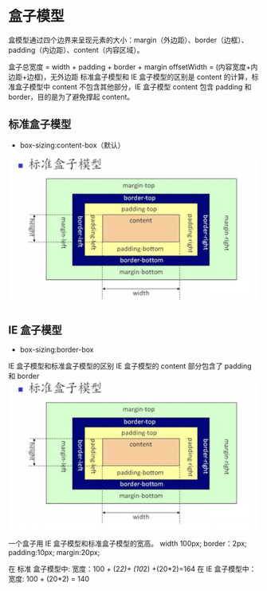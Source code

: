 # 盒子模型

盒模型通过四个边界来呈现元素的大小：margin（外边距）、border（边框）、padding（内边距）、content（内容区域）。

盒子总宽度 = width + padding + border + margin
offsetWidth = (内容宽度+内边距+边框)，无外边距
标准盒子模型和 IE 盒子模型的区别是 content 的计算，标准盒子模型中 content 不包含其他部分，IE 盒子模型 content 包含 padding 和 border，目的是为了避免撑起 content。

## 标准盒子模型

- box-sizing:content-box（默认）

![WX20201103-193946@2x.png  ](../../images/WX20201103-193946@2x.png)

## IE 盒子模型

- box-sizing:border-box

IE 盒子模型和标准盒子模型的区别
IE 盒子模型的 content 部分包含了 padding 和 border
![WX20201103-193946@2x.png  ](../../images/WX20201103-193946@2x.png)

一个盒子用 IE 盒子模型和标准盒子模型的宽高。
width 100px;
border：2px;
padding:10px;
margin:20px;

在 标准 盒子模型中: 宽度：100 + (2*2)+ (10*2) +(20\*2)=164
在 IE 盒子模型中： 宽度: 100 + (20\*2) = 140
